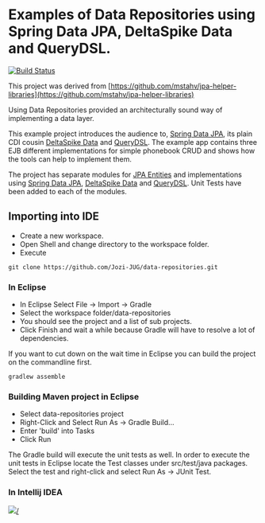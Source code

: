 # Examples of Data Repositories using Spring Data JPA, DeltaSpike Data and QueryDSL.

[![Build Status](https://travis-ci.org/corneil/data-repositories.png?branch=master)](https://travis-ci.org/corneil/data-repositories)

This project was derived from [https://github.com/mstahv/jpa-helper-libraries](https://github.com/mstahv/jpa-helper-libraries)

Using Data Repositories provided an architecturally sound way of implementing a data layer.

This example project introduces the audience to, [Spring Data JPA](http://projects.spring.io/spring-data-jpa), its plain CDI cousin [DeltaSpike Data](https://deltaspike.apache.org/documentation/data.html) and [QueryDSL](http://www.querydsl.com). 
The example app contains three EJB different implementations for simple phonebook CRUD and shows how the tools can help to implement them.

The project has separate modules for [JPA Entities](data-entities) and implementations using [Spring Data JPA](spring-data), [DeltaSpike Data](delta-spike-data) and [QueryDSL](querydsl-data).
Unit Tests have been added to each of the modules.

## Importing into IDE
* Create a new workspace.
* Open Shell and change directory to the workspace folder.
* Execute
```
git clone https://github.com/Jozi-JUG/data-repositories.git
```
### In Eclipse
* In Eclipse Select File -> Import -> Gradle
* Select the workspace folder/data-repositories
* You should see the project and a list of sub projects.
* Click Finish and wait a while because Gradle will have to resolve a lot of dependencies.

If you want to cut down on the wait time in Eclipse you can build the project on the commandline first.  
```
gradlew assemble
```
### Building Maven project in Eclipse
* Select data-repositories project
* Right-Click and Select Run As -> Gradle Build...
* Enter 'build' into Tasks
* Click Run

The Gradle build will execute the unit tests as well.
In order to execute the unit tests in Eclipse locate the Test classes under src/test/java packages.  
Select the test and right-click and select Run As -> JUnit Test.

### In Intellij IDEA

[<img src="https://www.paypalobjects.com/en_US/i/btn/btn_donate_LG.gif">/<img>](https://www.paypal.com/cgi-bin/webscr?cmd=_donations&business=corneil%2eduplessis%40gmail%2ecom&lc=ZA&item_name=Corneil%20du%20Plessis&currency_code=USD&bn=PP%2dDonationsBF%3abtn_donateCC_LG%2egif%3aNonHosted)